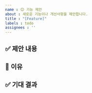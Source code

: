```yaml
---
name : 😊 기능 제안
about : 새로운 기능이나 개선사항을 제안합니다.
title : "[Feature]"
labels : todo
assignees : ''
---
```


## ✅ 제안 내용
<!-- 어떤 기능을 제안하는지 자세히 설명해주세요 -->

## 🤔 이유
<!-- 이 기능이 왜 필요한지, 어떤 문제를 해결하는지 설명해주세요 -->

## ✅ 기대 결과
<!--어떤 결과를 기대하는지 설명해주세요 -->